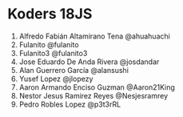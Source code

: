 # Koders 18JS

1. Alfredo Fabián Altamirano Tena @ahuahuachi
2. Fulanito @fulanito
3. Fulanito3 @fulanito3
2. Jose Eduardo De Anda Rivera @josdandar
3. Alan Guerrero García @alansushi
4. Yusef Lopez @jlopezy
5. Aaron Armando Enciso Guzman @Aaron21King
6. Nestor Jesus Ramirez Reyes @Nesjesramrey
7. Pedro Robles Lopez @p3t3rRL

